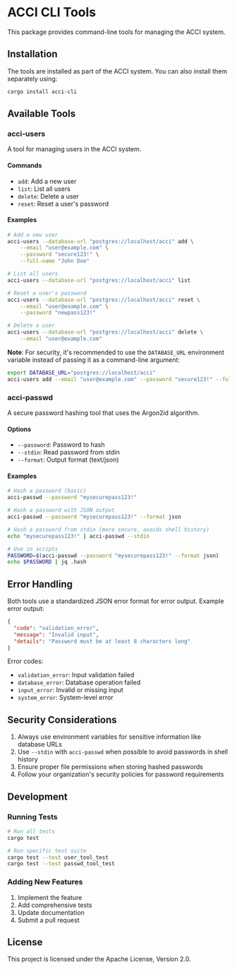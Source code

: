 # ACCI CLI Tools

This package provides command-line tools for managing the ACCI system.

## Installation

The tools are installed as part of the ACCI system. You can also install them separately using:

```bash
cargo install acci-cli
```

## Available Tools

### acci-users

A tool for managing users in the ACCI system.

#### Commands

- `add`: Add a new user
- `list`: List all users
- `delete`: Delete a user
- `reset`: Reset a user's password

#### Examples

```bash
# Add a new user
acci-users --database-url "postgres://localhost/acci" add \
    --email "user@example.com" \
    --password "secure123!" \
    --full-name "John Doe"

# List all users
acci-users --database-url "postgres://localhost/acci" list

# Reset a user's password
acci-users --database-url "postgres://localhost/acci" reset \
    --email "user@example.com" \
    --password "newpass123!"

# Delete a user
acci-users --database-url "postgres://localhost/acci" delete \
    --email "user@example.com"
```

**Note**: For security, it's recommended to use the `DATABASE_URL` environment variable instead of passing it as a command-line argument:

```bash
export DATABASE_URL="postgres://localhost/acci"
acci-users add --email "user@example.com" --password "secure123!" --full-name "John Doe"
```

### acci-passwd

A secure password hashing tool that uses the Argon2id algorithm.

#### Options

- `--password`: Password to hash
- `--stdin`: Read password from stdin
- `--format`: Output format (text/json)

#### Examples

```bash
# Hash a password (basic)
acci-passwd --password "mysecurepass123!"

# Hash a password with JSON output
acci-passwd --password "mysecurepass123!" --format json

# Hash a password from stdin (more secure, avoids shell history)
echo "mysecurepass123!" | acci-passwd --stdin

# Use in scripts
PASSWORD=$(acci-passwd --password "mysecurepass123!" --format json)
echo $PASSWORD | jq .hash
```

## Error Handling

Both tools use a standardized JSON error format for error output. Example error output:

```json
{
  "code": "validation_error",
  "message": "Invalid input",
  "details": "Password must be at least 8 characters long"
}
```

Error codes:

- `validation_error`: Input validation failed
- `database_error`: Database operation failed
- `input_error`: Invalid or missing input
- `system_error`: System-level error

## Security Considerations

1. Always use environment variables for sensitive information like database URLs
2. Use `--stdin` with `acci-passwd` when possible to avoid passwords in shell history
3. Ensure proper file permissions when storing hashed passwords
4. Follow your organization's security policies for password requirements

## Development

### Running Tests

```bash
# Run all tests
cargo test

# Run specific test suite
cargo test --test user_tool_test
cargo test --test passwd_tool_test
```

### Adding New Features

1. Implement the feature
2. Add comprehensive tests
3. Update documentation
4. Submit a pull request

## License

This project is licensed under the Apache License, Version 2.0.

